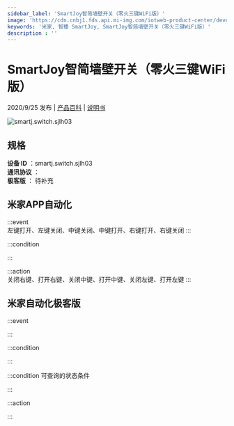 ```yaml
---
sidebar_label: 'SmartJoy智简墙壁开关（零火三键WiFi版）'
image: 'https://cdn.cnbj1.fds.api.mi-img.com/iotweb-product-center/developer_1598057475092lHD51icE.png?GalaxyAccessKeyId=AKVGLQWBOVIRQ3XLEW&Expires=9223372036854775807&Signature=R/jd4eH3vxzcrRgqIgfMZ1tL/eY='
keywords: '米家, 智臻 SmartJoy, SmartJoy智简墙壁开关（零火三键WiFi版）'
description : ''
---
```

# SmartJoy智简墙壁开关（零火三键WiFi版）

2020/9/25 发布 | [产品百科](https://home.mi.com/webapp/content/baike/product/index.html?model=smartj.switch.sjlh03/) | [说明书](https://home.mi.com/views/introduction.html?model=smartj.switch.sjlh03&region=cn)

![smartj.switch.sjlh03](https://cdn.cnbj1.fds.api.mi-img.com/iotweb-product-center/developer_1598057475092lHD51icE.png?GalaxyAccessKeyId=AKVGLQWBOVIRQ3XLEW&Expires=9223372036854775807&Signature=R/jd4eH3vxzcrRgqIgfMZ1tL/eY=)

## 规格  
> 
**设备 ID** ：smartj.switch.sjlh03  
**通讯协议** ：  
**极客版**  ： 待补充 


## 米家APP自动化  

:::event  
左键打开、左键关闭、中键关闭、中键打开、右键打开、右键关闭
:::

:::condition  

:::

:::action   
关闭右键、打开右键、关闭中键、打开中键、关闭左键、打开左键
:::

## 米家自动化极客版  

:::event  

:::

:::condition  

:::

:::condition 可查询的状态条件  

:::

:::action  

:::

        
